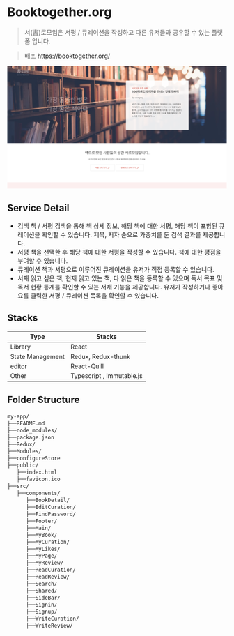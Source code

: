 # Booktogether.org

> 서(書)로모임은 서평 / 큐레이션을 작성하고 다른 유저들과 공유할 수 있는 플랫폼 입니다.

> 배포 https://booktogether.org/

![Alt text](src/Asset/images/main.png "Main")

## Service Detail

- 검색 책 / 서평 검색을 통해 책 상세 정보, 해당 책에 대한 서평, 해당 책이 포함된 큐레이션을 확인할 수 있습니다. 제목, 저자 순으로 가중치를 둔 검색 결과를 제공합니다.
- 서평 책을 선택한 후 해당 책에 대한 서평을 작성할 수 있습니다. 책에 대한 평점을 부여할 수 있습니다.
- 큐레이션 책과 서평으로 이루어진 큐레이션을 유저가 직접 등록할 수 있습니다.
- 서재 읽고 싶은 책, 현재 읽고 있는 책, 다 읽은 책을 등록할 수 있으며 독서 목표 및 독서 현황 통계를 확인할 수 있는 서재 기능을 제공합니다. 유저가 작성하거나 좋아요를 클릭한 서평 / 큐레이션 목록을 확인할 수 있습니다.

## Stacks

| Type             | Stacks                    |
| ---------------- | ------------------------- |
| Library          | React                     |
| State Management | Redux, Redux-thunk        |
| editor           | React-Quill               |
| Other            | Typescript , Immutable.js |

## Folder Structure

```
my-app/
├──README.md
├──node_modules/
├──package.json
├──Redux/
├──Modules/
├──configureStore
├──public/
   ├──index.html
   ├──favicon.ico
├──src/
   ├──components/
      ├──BookDetail/
      ├──EditCuration/
      ├──FindPassword/
      ├──Footer/
      ├──Main/
      ├──MyBook/
      ├──MyCuration/
      ├──MyLikes/
      ├──MyPage/
      ├──MyReview/
      ├──ReadCuration/
      ├──ReadReview/
      ├──Search/
      ├──Shared/
      ├──SideBar/
      ├──Signin/
      ├──Signup/
      ├──WriteCuration/
      ├──WriteReview/
```
